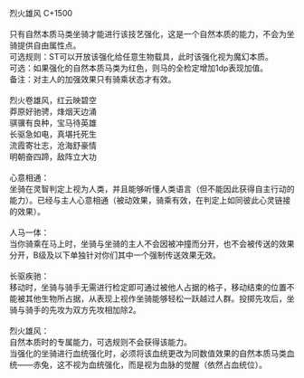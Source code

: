 <title>烈火雄风</title>
<meta name="GENERATOR" content="WinCHM">
<meta http-equiv="Content-Type" content="text/html; charset=gb2312">
<br>烈火雄风 C+1500 
<br>
<br>只有自然本质马类坐骑才能进行该技艺强化，这是一个自然本质的能力，不会为坐骑提供自由属性点。 
<br>可选规则：ST可以开放该强化给任意生物载具，此时该强化视为魔幻本质。 
<br>可选：如果强化的自然本质马类为红色，则马的全检定增加1dp表现加值。 
<br>备注：对主人的加强效果只有骑乘状态才有效。 
<br>
<br>烈火卷雄风，红云映碧空 
<br>莽原好驰骋，烽烟天边涌 
<br>骐骥有良种，宝马待英雄 
<br>长驱急如电，真堪托死生 
<br>流霞寄壮志，沧海舒豪情 
<br>明朝奋四蹄，敌阵立大功 
<br>
<br>心意相通： 
<br>坐骑在灵智判定上视为人类，并且能够听懂人类语言（但不能因此获得自主行动的能力）。已经与主人心意相通（被动效果，骑乘有效，在判定上如同彼此心灵链接的效果）。
<br>
<br>人马一体： 
<br>当你骑乘在马上时，坐骑与坐骑的主人不会因被冲撞而分开，也不会被传送的效果分开，B级及以下单独针对你们其中一个强制传送效果无效。
<br>
<br>长驱疾驰： 
<br>移动时，坐骑与骑手无需进行检定即可通过被他人占据的格子，移动结束的位置不能被其他生物所占据，从表现上视作坐骑能够轻松一跃越过人群。投掷先攻后，坐骑与骑手的先攻为双方先攻相加除2。 
<br>
<br>烈火雄风： 
<br>自然本质时的专属能力，可选规则不会获得该能力。 
<br>当强化的坐骑进行血统强化时，必须将该血统更改为同数值效果的自然本质马类血统——赤兔，这不视为血统强化，而是视为血脉的觉醒（依然占血统位）。 
<br>